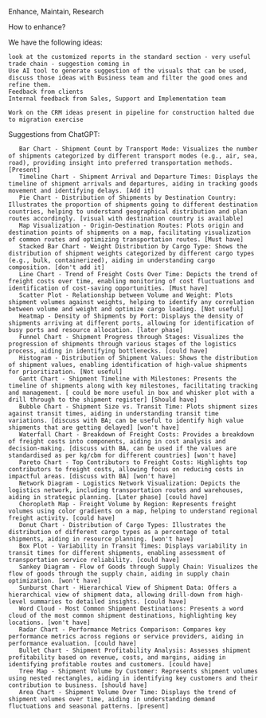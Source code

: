 Enhance, Maintain, Research


How to enhance?

We have the following ideas:

    look at the customized reports in the standard section - very useful
    trade chain - suggestion coming in
    Use AI tool to generate suggestion of the visuals that can be used, discuss those ideas with Business team and filter the good ones and refine them. 
    Feedback from clients
    Internal feedback from Sales, Support and Implementation team
 <!--   Get ideas from competing businesses; refine and improve them to give users a better experience -->
    Work on the CRM ideas present in pipeline for construction halted due to migration exercise


Suggestions from ChatGPT:


       Bar Chart - Shipment Count by Transport Mode: Visualizes the number of shipments categorized by different transport modes (e.g., air, sea, road), providing insight into preferred transportation methods. [Present]
       Timeline Chart - Shipment Arrival and Departure Times: Displays the timeline of shipment arrivals and departures, aiding in tracking goods movement and identifying delays. [Add it]
       Pie Chart - Distribution of Shipments by Destination Country: Illustrates the proportion of shipments going to different destination countries, helping to understand geographical distribution and plan routes accordingly. [visual with destination country is available]
       Map Visualization - Origin-Destination Routes: Plots origin and destination points of shipments on a map, facilitating visualization of common routes and optimizing transportation routes. [Must have]
       Stacked Bar Chart - Weight Distribution by Cargo Type: Shows the distribution of shipment weights categorized by different cargo types (e.g., bulk, containerized), aiding in understanding cargo composition. [don't add it]
       Line Chart - Trend of Freight Costs Over Time: Depicts the trend of freight costs over time, enabling monitoring of cost fluctuations and identification of cost-saving opportunities. [Must have]
       Scatter Plot - Relationship between Volume and Weight: Plots shipment volumes against weights, helping to identify any correlation between volume and weight and optimize cargo loading. [Not useful]
       Heatmap - Density of Shipments by Port: Displays the density of shipments arriving at different ports, allowing for identification of busy ports and resource allocation. [later phase]
       Funnel Chart - Shipment Progress through Stages: Visualizes the progression of shipments through various stages of the logistics process, aiding in identifying bottlenecks. [could have]
       Histogram - Distribution of Shipment Values: Shows the distribution of shipment values, enabling identification of high-value shipments for prioritization. [Not useful]
       Gantt Chart - Shipment Timeline with Milestones: Presents the timeline of shipments along with key milestones, facilitating tracking and management. [ could be more useful in box and whisker plot with a drill through to the shipment register] [Should have]
       Bubble Chart - Shipment Size vs. Transit Time: Plots shipment sizes against transit times, aiding in understanding transit time variations. [discuss with BA; can be useful to identify high value shipments that are getting delayed] [won't have]
       Waterfall Chart - Breakdown of Freight Costs: Provides a breakdown of freight costs into components, aiding in cost analysis and decision-making. [discuss with BA, can be used if the values are standardised as per kg/cbm for different countries] [won't have]
       Pareto Chart - Top Contributors to Freight Costs: Highlights top contributors to freight costs, allowing focus on reducing costs in impactful areas. [discuss with BA] [won't have]
       Network Diagram - Logistics Network Visualization: Depicts the logistics network, including transportation routes and warehouses, aiding in strategic planning. [Later phase] [could have]
       Choropleth Map - Freight Volume by Region: Represents freight volumes using color gradients on a map, helping to understand regional freight activity. [could have]
       Donut Chart - Distribution of Cargo Types: Illustrates the distribution of different cargo types as a percentage of total shipments, aiding in resource planning. [won't have]
       Box Plot - Variability in Transit Times: Displays variability in transit times for different shipments, enabling assessment of transportation service reliability. [could have]
       Sankey Diagram - Flow of Goods through Supply Chain: Visualizes the flow of goods through the supply chain, aiding in supply chain optimization. [won't have]
       Sunburst Chart - Hierarchical View of Shipment Data: Offers a hierarchical view of shipment data, allowing drill-down from high-level summaries to detailed insights. [could have]
       Word Cloud - Most Common Shipment Destinations: Presents a word cloud of the most common shipment destinations, highlighting key locations. [won't have]
       Radar Chart - Performance Metrics Comparison: Compares key performance metrics across regions or service providers, aiding in performance evaluation. [could have]
       Bullet Chart - Shipment Profitability Analysis: Assesses shipment profitability based on revenue, costs, and margins, aiding in identifying profitable routes and customers. [could have]
       Tree Map - Shipment Volume by Customer: Represents shipment volumes using nested rectangles, aiding in identifying key customers and their contribution to business. [should have]
       Area Chart - Shipment Volume Over Time: Displays the trend of shipment volumes over time, aiding in understanding demand fluctuations and seasonal patterns. [present]
